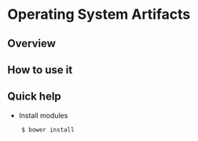 Operating System Artifacts
==========================

## Overview


## How to use it


## Quick help

* Install modules

```bash
    $ bower install
```